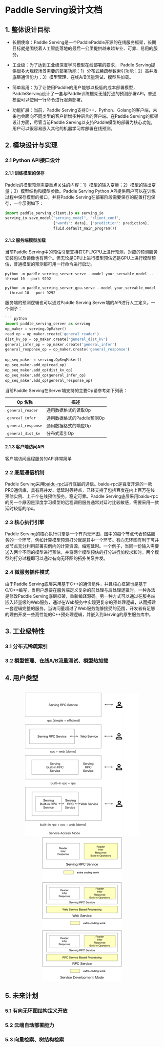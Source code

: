 # Paddle Serving设计文档

## 1. 整体设计目标

- 长期使命：Paddle Serving是一个PaddlePaddle开源的在线服务框架，长期目标就是围绕着人工智能落地的最后一公里提供越来越专业、可靠、易用的服务。

- 工业级：为了达到工业级深度学习模型在线部署的要求，
Paddle Serving提供很多大规模场景需要的部署功能：1）分布式稀疏参数索引功能；2）高并发底层通信能力；3）模型管理、在线A/B流量测试、模型热加载。

- 简单易用：为了让使用Paddle的用户能够以极低的成本部署模型，PaddleServing设计了一套与Paddle训练框架无缝打通的预测部署API，普通模型可以使用一行命令进行服务部署。

- 功能扩展：当前，Paddle Serving支持C++、Python、Golang的客户端，未来也会面向不同类型的客户新增多种语言的客户端。在Paddle Serving的框架设计方面，尽管当前Paddle Serving以支持Paddle模型的部署为核心功能，
用户可以很容易嵌入其他的机器学习库部署在线预测。

## 2. 模块设计与实现

### 2.1 Python API接口设计

#### 2.1.1 训练模型的保存
Paddle的模型预测需要重点关注的内容：1）模型的输入变量；2）模型的输出变量；3）模型结构和模型参数。Paddle Serving Python API提供用户可以在训练过程中保存模型的接口，并将Paddle Serving在部署阶段需要保存的配置打包保存，一个示例如下：
``` python
import paddle_serving_client.io as serving_io
serving_io.save_model("serving_model", "client_conf",
                      {"words": data}, {"prediction": prediction},
                      fluid.default_main_program())
```

#### 2.1.2 服务端模型加载
当前Paddle Serving中的预估引擎支持在CPU/GPU上进行预测，对应的预测服务安装包以及镜像也有两个。但无论是CPU上进行模型预估还是GPU上进行模型预估，普通模型的预测都可用一行命令进行启动。
``` shell
python -m paddle_serving_server.serve --model your_servable_model --thread 10 --port 9292
```
``` shell
python -m paddle_serving_server_gpu.serve --model your_servable_model --thread 10 --port 9292
```
服务端的预测逻辑也可以通过Paddle Serving Server端的API进行人工定义，一个例子：
``` python
``` python
import paddle_serving_server as serving
op_maker = serving.OpMaker()
read_op = op_maker.create('general_reader')
dist_kv_op = op_maker.create('general_dist_kv')
general_infer_op = op_maker.create('general_infer')
general_response_op = op_maker.create('general_response')

op_seq_maker = serving.OpSeqMaker()
op_seq_maker.add_op(read_op)
op_seq_maker.add_op(dist_kv_op)
op_seq_maker.add_op(general_infer_op)
op_seq_maker.add_op(general_response_op)
```

当前Paddle Serving在Server端支持的主要Op请参考如下列表：

<center>

| Op 名称 | 描述 |
|--------------|------|
| `general_reader` | 通用数据格式的读取Op |
| `genreal_infer` | 通用数据格式的Paddle预测Op |
| `general_response` | 通用数据格式的响应Op |
| `general_dist_kv` | 分布式索引Op |

</center>

#### 2.1.3 客户端访问API
客户端访问远程服务的API非常简单


### 2.2 底层通信机制
Paddle Serving采用[baidu-rpc](https://github.com/apache/incubator-brpc)进行底层的通信。baidu-rpc是百度开源的一款PRC通信库，具有高并发、低延时等特点，已经支持了包括百度在内上百万在线预估实例、上千个在线预估服务，稳定可靠。Paddle Serving底层采用baidu-rpc的另一个原因是深度学习模型的远程调用服务通常对延时比较敏感，需要采用一款延时较低的rpc。

### 2.3 核心执行引擎
Paddle Serving的核心执行引擎是一个有向无环图，图中的每个节点代表预估服务的一个环节，例如计算模型预测打分就是其中一个环节。有向无环图有利于可并发节点充分利用部署实例内的计算资源，缩短延时。一个例子，当同一份输入需要送入两个不同的模型进行预估，并将两个模型预估的打分进行加权求和时，两个模型的打分过程即可以通过有向无环图的拓扑关系并发。

### 2.4 微服务插件模式
由于Paddle Serving底层采用基于C++的通信组件，并且核心框架也是基于C/C++编写，当用户想要在服务端定义复杂的前处理与后处理逻辑时，一种办法是修改Paddle Serving底层框架，重新编译源码。另一种方式可以通过在服务端嵌入轻量级的Web服务，通过在Web服务中实现更复杂的预处理逻辑，从而搭建一套逻辑完整的服务。当访问量超过了Web服务能够接受的范围，开发者有足够的理由开发一些高性能的C++预处理逻辑，并嵌入到Serving的原生服务库中。

## 3. 工业级特性

### 3.1 分布式稀疏索引

### 3.2 模型管理、在线A/B流量测试、模型热加载

## 4. 用户类型
<p align="center">
    <br>
<img src='user_groups.png' width = "320" height = "470">
<img src='blank.png' width = "50" height = "470">
<img src='coding_mode.png' width = "260" height = "470">
    <br>
<p>

## 5. 未来计划

### 5.1 有向无环图结构定义开放

### 5.2 云端自动部署能力

### 5.3 向量检索、树结构检索



